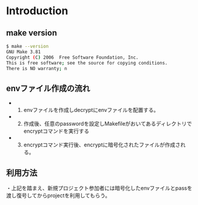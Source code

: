 # Introduction

## make version

```sh
$ make --version
GNU Make 3.81
Copyright (C) 2006  Free Software Foundation, Inc.
This is free software; see the source for copying conditions.
There is NO warranty; n
```

## envファイル作成の流れ

- 1. envファイルを作成しdecryptにenvファイルを配置する。
- 2. 作成後、任意のpasswordを設定しMakefileがおいてあるディレクトリでencryptコマンドを実行する
- 3. encryptコマンド実行後、encryptに暗号化されたファイルが作成される。

## 利用方法

・上記を踏まえ、新規プロジェクト参加者には暗号化したenvファイルとpassを渡し復号してからprojectを利用してもらう。

